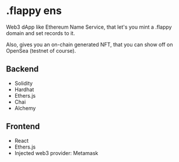 # .flappy ens

Web3 dApp like Ethereum Name Service, that let's you mint a .flappy domain and set records to it.

Also, gives you an on-chain generated NFT, that you can show off on OpenSea (testnet of course).

## Backend
- Solidity
- Hardhat
- Ethers.js
- Chai
- Alchemy

## Frontend
- React
- Ethers.js
- Injected web3 provider: Metamask
